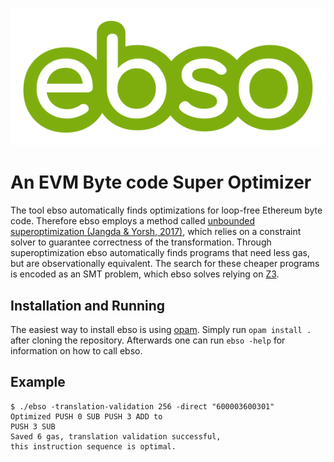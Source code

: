 ![ebso](doc/logo/logo.svg?sanitize=true)

# An EVM Byte code Super Optimizer

The tool ebso automatically finds optimizations for loop-free Ethereum byte
code.  Therefore ebso employs a method called [unbounded superoptimization
(Jangda & Yorsh,
2017)](http://www.eecs.qmul.ac.uk/~gretay/papers/onward2017.pdf), which relies
on a constraint solver to guarantee correctness of the transformation.  Through
superoptimization ebso automatically finds programs that need less gas, but are
observationally equivalent. The search for these cheaper programs is encoded as
an SMT problem, which ebso solves relying on
[Z3](https://github.com/Z3Prover/z3).

## Installation and Running

The easiest way to install ebso is using [opam](https://opam.ocaml.org/).
Simply run `opam install .` after cloning the repository.
Afterwards one can run `ebso -help` for information on how to call ebso.

## Example
```
$ ./ebso -translation-validation 256 -direct "600003600301"
Optimized PUSH 0 SUB PUSH 3 ADD to
PUSH 3 SUB
Saved 6 gas, translation validation successful,
this instruction sequence is optimal.
```
